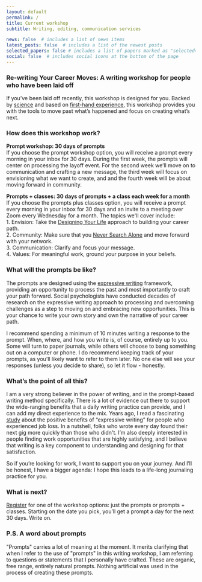 ```yaml
---
layout: default
permalink: /
title: Current workshop
subtitle: Writing, editing, communication services

news: false  # includes a list of news items
latest_posts: false  # includes a list of the newest posts
selected_papers: false # includes a list of papers marked as "selected={true}"
social: false  # includes social icons at the bottom of the page
---
```


### Re-writing Your Career Moves: A writing workshop for people who have been laid off
If you’ve been laid off recently, this workshop is designed for you. Backed by [science](https://www.apa.org/news/podcasts/speaking-of-psychology/expressive-writing) and based on [first-hand experience](https://open.substack.com/pub/tumbleweedpioneer/p/the-science-of-the-art-of-writing?r=25jwcy&utm_campaign=post&utm_medium=web&showWelcomeOnShare=true), this workshop provides you with the tools to move past what’s happened and focus on creating what’s next.


### How does this workshop work? 
**Prompt workshop: 30 days of prompts**<br />
If you choose the prompt workshop option, you will receive a prompt every morning in your inbox for 30 days. During the first week, the prompts will center on processing the layoff event. For the second week we’ll move on to communication and crafting a new message, the third week will focus on envisioning what we want to create, and and the fourth week will be about moving forward in community. 

**Prompts + classes: 30 days of prompts + a class each week for a month**<br />
If you choose the prompts plus classes option, you will receive a prompt every morning in your inbox for 30 days and an invite to a meeting over Zoom every Wednesday for a month. The topics we'll cover include:<br />1. Envision: Take the [Designing Your Life](https://designingyour.life/books-designing-life-original-book/) approach to building your career path.<br />2. Community: Make sure that you [Never Search Alone](https://www.neversearchalone.org/) and move forward with your network.<br />3. Communication: Clarify and focus your message.<br />4. Values: For meaningful work, ground your purpose in your beliefs. 

### What will the prompts be like? 
The prompts are designed using the [expressive writing](https://www.psychologytoday.com/us/blog/write-yourself-well/201208/expressive-writing) framework, providing an opportunity to process the past and most importantly to craft your path forward. Social psychologists have conducted decades of research on the expressive writing approach to processing and overcoming challenges as a step to moving on and embracing new opportunities. This is your chance to write your own story and own the narrative of your career path. 

I recommend spending a minimum of 10 minutes writing a response to the prompt. When, where, and how you write is, of course, entirely up to you. Some will turn to paper journals, while others will choose to bang something out on a computer or phone. I do recommend keeping track of your prompts, as you’ll likely want to refer to them later. No one else will see your responses (unless you decide to share), so let it flow - honestly. 


### What’s the point of all this? 
I am a very strong believer in the power of writing, and in the prompt-based writing method specifically. There is a lot of evidence out there to support the wide-ranging benefits that a daily writing practice can provide, and I can add my direct experience to the mix. Years ago, I read a fascinating [study](https://psycnet.apa.org/record/1994-39375-001) about the positive benefits of “expressive writing” for people who experienced job loss. In a nutshell, folks who wrote every day found their next gig more quickly than those who didn't. I’m also deeply interested in people finding work opportunities that are highly satisfying, and I believe that writing is a key component to understanding and designing for that satisfaction. 

So if you’re looking for work, I want to support you on your journey. And I’ll be honest, I have a bigger agenda: I hope this leads to a life-long journaling practice for you. 

### What is next? 
[Register](https://mylifeprompted.com/register) for one of the workshop options: just the prompts or prompts + classes. Starting on the date you pick, you’ll get a prompt a day for the next 30 days. Write on. 

### P.S. A word about prompts 
"Prompts" carries a lot of meaning at the moment. It merits clarifying that when I refer to the use of "prompts" in this writing workshop, I am referring to questions or statements that I personally have crafted. These are organic, free range, entirely natural prompts. Nothing artificial was used in the process of creating these prompts. 
